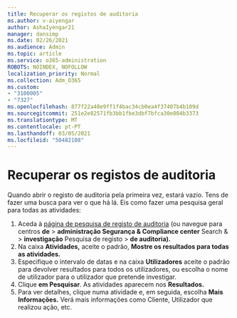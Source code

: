 ```yaml
---
title: Recuperar os registos de auditoria
ms.author: v-aiyengar
author: AshaIyengar21
manager: dansimp
ms.date: 02/26/2021
ms.audience: Admin
ms.topic: article
ms.service: o365-administration
ROBOTS: NOINDEX, NOFOLLOW
localization_priority: Normal
ms.collection: Adm_O365
ms.custom:
- "3100005"
- "7327"
ms.openlocfilehash: 877f22a48e9ff1f4bac34cb0ea4f37407b4b109d
ms.sourcegitcommit: 251e2e82571fb3bb1fbe3dbf7bfca30e004b3373
ms.translationtype: MT
ms.contentlocale: pt-PT
ms.lasthandoff: 03/05/2021
ms.locfileid: "50482108"
---
```

# <a name="retrieve-the-audit-logs"></a>Recuperar os registos de auditoria

Quando abrir o registo de auditoria pela primeira vez, estará vazio. Tens de fazer uma busca para ver o que há lá. Eis como fazer uma pesquisa geral para todas as atividades:

1. Aceda à [página de pesquisa de registo de auditoria](https://protection.office.com/#/unifiedauditlog) (ou navegue para centros **de**  >  **administração Segurança & Compliance center** Search &  >  **investigação** Pesquisa de registo  >  **de auditoria).**
1. Na caixa **Atividades,** aceite o padrão, **Mostre os resultados para todas as atividades.**
1. Especifique o intervalo de datas e na caixa **Utilizadores** aceite o padrão para devolver resultados para todos os utilizadores, ou escolha o nome de utilizador para o utilizador que pretende investigar.
1. Clique **em Pesquisar**. As atividades aparecem nos **Resultados.**
1. Para ver detalhes, clique numa atividade e, em seguida, escolha **Mais Informações.** Verá mais informações como Cliente, Utilizador que realizou ação, etc.
